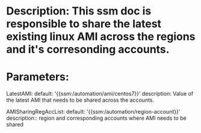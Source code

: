 # Description: This ssm doc is responsible to share the latest existing linux AMI across the regions and it's corresonding accounts.


# Parameters:

LatestAMI: default: '{{ssm:/automation/ami/centos7}}' description: Value of the latest AMI that needs to be shared across the accounts.


AMISharingRegAccList: default: '{{ssm:/automation/region-account}}' description:: region and corresponding accounts where AMI needs to be shared
